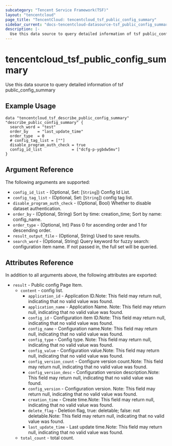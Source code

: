 ```yaml
---
subcategory: "Tencent Service Framework(TSF)"
layout: "tencentcloud"
page_title: "TencentCloud: tencentcloud_tsf_public_config_summary"
sidebar_current: "docs-tencentcloud-datasource-tsf_public_config_summary"
description: |-
  Use this data source to query detailed information of tsf public_config_summary
---
```


# tencentcloud_tsf_public_config_summary

Use this data source to query detailed information of tsf public_config_summary

## Example Usage

```hcl
data "tencentcloud_tsf_describe_public_config_summary" "describe_public_config_summary" {
  search_word = "test"
  order_by    = "last_update_time"
  order_type  = 0
  # config_tag_list = [""]
  disable_program_auth_check = true
  config_id_list             = ["dcfg-p-ygbdw5mv"]
}
```

## Argument Reference

The following arguments are supported:

* `config_id_list` - (Optional, Set: [`String`]) Config Id List.
* `config_tag_list` - (Optional, Set: [`String`]) config tag list.
* `disable_program_auth_check` - (Optional, Bool) Whether to disable dataset authentication.
* `order_by` - (Optional, String) Sort by time: creation_time; Sort by name: config_name.
* `order_type` - (Optional, Int) Pass 0 for ascending order and 1 for descending order.
* `result_output_file` - (Optional, String) Used to save results.
* `search_word` - (Optional, String) Query keyword for fuzzy search: configuration item name. If not passed in, the full set will be queried.

## Attributes Reference

In addition to all arguments above, the following attributes are exported:

* `result` - Public config Page Item.
  * `content` - config list.
    * `application_id` - Application ID.Note: This field may return null, indicating that no valid value was found.
    * `application_name` - Application Name. Note: This field may return null, indicating that no valid value was found.
    * `config_id` - Configuration item ID.Note: This field may return null, indicating that no valid value was found.
    * `config_name` - Configuration name.Note: This field may return null, indicating that no valid value was found.
    * `config_type` - Config type. Note: This field may return null, indicating that no valid value was found.
    * `config_value` - Configuration value.Note: This field may return null, indicating that no valid value was found.
    * `config_version_count` - Configure version count.Note: This field may return null, indicating that no valid value was found.
    * `config_version_desc` - Configuration version description.Note: This field may return null, indicating that no valid value was found.
    * `config_version` - Configuration version. Note: This field may return null, indicating that no valid value was found.
    * `creation_time` - Create time.Note: This field may return null, indicating that no valid value was found.
    * `delete_flag` - Deletion flag, true: deletable; false: not deletable.Note: This field may return null, indicating that no valid value was found.
    * `last_update_time` - Last update time.Note: This field may return null, indicating that no valid value was found.
  * `total_count` - total count.




